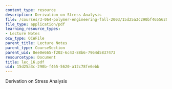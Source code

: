 ```yaml
---
content_type: resource
description: Derivation on Stress Analysis
file: /courses/3-064-polymer-engineering-fall-2003/15d25a3c290bf4655620a12c78fe6ebb_lec_16.pdf
file_type: application/pdf
learning_resource_types:
- Lecture Notes
ocw_type: OCWFile
parent_title: Lecture Notes
parent_type: CourseSection
parent_uid: 8ee0e665-f202-6c43-88b6-7964d5837473
resourcetype: Document
title: lec_16.pdf
uid: 15d25a3c-290b-f465-5620-a12c78fe6ebb
---
```

Derivation on Stress Analysis

